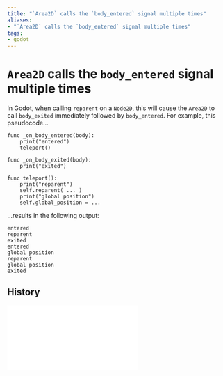 ```yaml
---
title: "`Area2D` calls the `body_entered` signal multiple times"
aliases:
- "`Area2D` calls the `body_entered` signal multiple times"
tags:
- godot
---
```


# `Area2D` calls the `body_entered` signal multiple times

In Godot, when calling `reparent` on a `Node2D`, this will cause the `Area2D` to call `body_exited` immediately followed by `body_entered`. For example, this pseudocode...

```gdscript
func _on_body_entered(body):
	print("entered")
	teleport()

func _on_body_exited(body):
	print("exited")

func teleport():
	print("reparent")
	self.reparent( ... )
	print("global position")
	self.global_position = ...
```

...results in the following output:

```
entered
reparent
exited
entered
global position
reparent
global position
exited
```

## History

![20230812_0434](../entries/20230812_0434.md)
